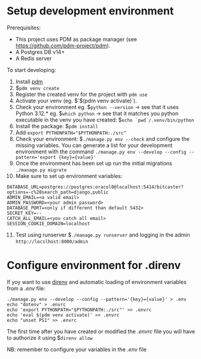 Setup development environment
=============================

Prerequisites:
- This project uses PDM as package manager (see https://github.com/pdm-project/pdm).
- A Postgres DB v14+
- A Redis server


To start developing:

1. Install [pdm](https://github.com/pdm-project/pdm#installation)
2. $`pdm venv create`
3. Register the created venv for the project with `pdm use` 
4. Activate your venv (eg. $`$(pdm venv activate)`).
5. Check your environment
   eg. $`python --version` -> see that it uses Python 3.12.*
   eg. $`which python` -> see that it matches you python executable in the venv you have created: $```echo `pwd`/.venv/bin/python```
6. Install the package: $`pdm install`
7. Add `export PYTHONPATH="$PYTHONPATH:./src"`
8. Check your environment: $`./manage.py env --check` and configure the missing variables.
   You can generate a list for your development environment with the command `./manage.py env --develop --config --pattern='export {key}={value}'`
9. Once the environment has been set up run the initial migrations `./manage.py migrate`
10. Make sure to set up environment variables:
```
DATABASE_URL=postgres://postgres:oracol0@localhost:5414/bitcaster?options=-c%20search_path=django,public
ADMIN_EMAIL=<a valid email>
ADMIN_PASSWORD=<your admin password>
DATABASE_PORT=<only if different than default 5432>
SECRET_KEY=--
CATCH_ALL_EMAIL=<you catch all email>
SESSION_COOKIE_DOMAIN=localhost
```
11. Test using runserver $`./manage.py runserver` and logging in the admin `http://locslhost:8000/admin`


Configure environment for .direnv
=================================

If yoy want to use [direnv](https://direnv.net/) and automatic loading of environment variables from a _.env_ file:
    
    ./manage.py env --develop --config --pattern='{key}={value}' > .env
    echo "dotenv" > .envrc
    echo 'export PYTHONPATH="$PYTHONPATH:./src"' >> .envrc
    echo 'eval $(pdm venv activate)' >> .envrc
    echo "unset PS1" >> .envrc

The first time after you have created or modified the _.envrc_ file you will have to authorize it using $`direnv allow`

NB: remember to configure your variables in the _.env_ file
